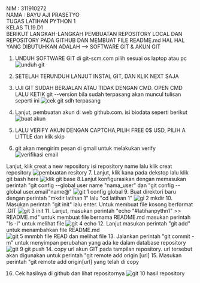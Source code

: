 <br/> NIM  : 311910272
<br/> NAMA : BAYU AJI PRASETYO
<br/> TUGAS LATIHAN PYTHON 1
<br/> KELAS TI.19.D1
<br/>BERIKUT LANGKAH-LANGKAH PEMBUATAN REPOSITORY LOCAL DAN REPOSITORY PADA GITHUB DAN MEMBUAT FILE README.md
HAL HAL YANG DIBUTUHKAN ADALAH
--> SOFTWARE GIT & AKUN GIT
1. UNDUH SOFTWARE GIT di git-scm.com pilih sesuai os laptop atau pc
![unduh git](https://user-images.githubusercontent.com/56962466/67504823-54470f00-f6b4-11e9-973f-94ff61ce12e2.png)

2. SETELAH TERUNDUH LANJUT INSTAL GIT, DAN KLIK NEXT SAJA
3. UJI GIT SUDAH BERJALAN ATAU TIDAK DENGAN CMD. OPEN CMD LALU KETIK git --version
bila sudah terpasang akan muncul tulisan seperti ini
![cek git sdh terpasang](https://user-images.githubusercontent.com/56962466/67505363-4a71db80-f6b5-11e9-8a55-74a1116f346f.png)

4. Lanjut, pembuatan akun di web github.com. isi biodata seperti berikut
![buat akun](https://user-images.githubusercontent.com/56962466/67505471-873dd280-f6b5-11e9-9b59-a8c74e9365ef.png)
5. LALU VERIFY AKUN DENGAN CAPTCHA,PILIH FREE 0$ USD, PILIH A LITTLE dan klik skip
6. git akan mengirim pesan di gmail untuk melakukan verify
![verifikasi email](https://user-images.githubusercontent.com/56962466/67505858-38446d00-f6b6-11e9-9071-0a0e0e2c96e7.png)

Lanjut, klik creat a new repository isi repository name lalu klik creat repository
![pembuatan resitory](https://user-images.githubusercontent.com/56962466/67506104-ad17a700-f6b6-11e9-8a2a-8250560154d0.png)
7. Lanjut, klik kana pada dekstop lalu klik git bash here
![klik git base](https://user-images.githubusercontent.com/56962466/67506245-e94b0780-f6b6-11e9-8939-791c0595b501.png)
8.Lanjut konfigurasikan dengan memasukan perintah "git config --global user name "nama_user" dan
"git config --global user.email"name@"
![git 1 config global](https://user-images.githubusercontent.com/56962466/67506523-64142280-f6b7-11e9-9cf3-6c42051f2335.png)
9. Buat direktori baru dengan perintah "mkdir latihan 1" lalu "cd latihan 1"
![gi 2 mkdir](https://user-images.githubusercontent.com/56962466/67506615-9887de80-f6b7-11e9-934a-1328a9ace492.png)
10. Masukan perintah "git init" lalu enter. Untuk membuat file kosong berformat .GIT
![git 3 init](https://user-images.githubusercontent.com/56962466/67506861-0a602800-f6b8-11e9-9e1f-2c91149ddf8d.png)
11. Lanjut, masukan perintah "echo "#latihanpythn1" >> README.md" untuk membuat file bernama README.md
 masukan perintah "ls -l" untuk melihat file
 ![git 4 echo](https://user-images.githubusercontent.com/56962466/67507290-d0dbec80-f6b8-11e9-9023-2fd96a1af3fa.png)
12. Lanjut masukan perintah "git add" untuk menambahkan file README.md
![git 5 mnmbh file READ dan melihat file](https://user-images.githubusercontent.com/56962466/67507096-780c5400-f6b8-11e9-9550-62ca0297bb43.png)
13. Jalankan perintah "git commit -m" untuk menyimpan perubahan yang ada ke dalam database repository
![git 9 git push](https://user-images.githubusercontent.com/56962466/67508389-20231c80-f6bb-11e9-8f9f-22882b840dfb.png)
14. copy url akun GIT pada tampilan repository. url tersebut akan digunakan untuk perintah "git remote add origin [url]
15. Masukan perintah "git remote add origin[url] yang telah di copy

16. Cek hasilnya di github dan lihat repositornya
![git 10 hasil repository](https://user-images.githubusercontent.com/56962466/67509276-d804f980-f6bc-11e9-87e3-6f90a8b77011.png)


